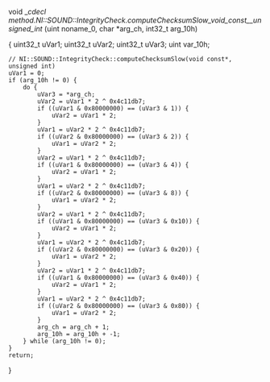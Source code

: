 
void __cdecl
method.NI::SOUND::IntegrityCheck.computeChecksumSlow_void_const__unsigned_int_
          (uint noname_0, char *arg_ch, int32_t arg_10h)

{
    uint32_t uVar1;
    uint32_t uVar2;
    uint32_t uVar3;
    uint var_10h;

    // NI::SOUND::IntegrityCheck::computeChecksumSlow(void const*, unsigned int)
    uVar1 = 0;
    if (arg_10h != 0) {
        do {
            uVar3 = *arg_ch;
            uVar2 = uVar1 * 2 ^ 0x4c11db7;
            if ((uVar1 & 0x80000000) == (uVar3 & 1)) {
                uVar2 = uVar1 * 2;
            }
            uVar1 = uVar2 * 2 ^ 0x4c11db7;
            if ((uVar2 & 0x80000000) == (uVar3 & 2)) {
                uVar1 = uVar2 * 2;
            }
            uVar2 = uVar1 * 2 ^ 0x4c11db7;
            if ((uVar1 & 0x80000000) == (uVar3 & 4)) {
                uVar2 = uVar1 * 2;
            }
            uVar1 = uVar2 * 2 ^ 0x4c11db7;
            if ((uVar2 & 0x80000000) == (uVar3 & 8)) {
                uVar1 = uVar2 * 2;
            }
            uVar2 = uVar1 * 2 ^ 0x4c11db7;
            if ((uVar1 & 0x80000000) == (uVar3 & 0x10)) {
                uVar2 = uVar1 * 2;
            }
            uVar1 = uVar2 * 2 ^ 0x4c11db7;
            if ((uVar2 & 0x80000000) == (uVar3 & 0x20)) {
                uVar1 = uVar2 * 2;
            }
            uVar2 = uVar1 * 2 ^ 0x4c11db7;
            if ((uVar1 & 0x80000000) == (uVar3 & 0x40)) {
                uVar2 = uVar1 * 2;
            }
            uVar1 = uVar2 * 2 ^ 0x4c11db7;
            if ((uVar2 & 0x80000000) == (uVar3 & 0x80)) {
                uVar1 = uVar2 * 2;
            }
            arg_ch = arg_ch + 1;
            arg_10h = arg_10h + -1;
        } while (arg_10h != 0);
    }
    return;
}
